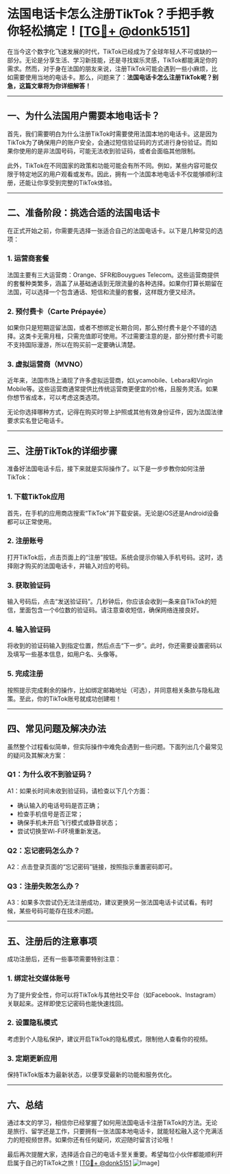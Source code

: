 # 法国电话卡怎么注册TikTok？手把手教你轻松搞定！[[TG💪+ @donk5151](https://t.me/s/donk5151)]

在当今这个数字化飞速发展的时代，TikTok已经成为了全球年轻人不可或缺的一部分。无论是分享生活、学习新技能，还是寻找娱乐灵感，TikTok都能满足你的需求。然而，对于身在法国的朋友来说，注册TikTok可能会遇到一些小麻烦，比如需要使用当地的电话卡。那么，问题来了：**法国电话卡怎么注册TikTok呢？别急，这篇文章将为你详细解答！**

---

## 一、为什么法国用户需要本地电话卡？

首先，我们需要明白为什么注册TikTok时需要使用法国本地的电话卡。这是因为TikTok为了确保用户的账户安全，会通过短信验证码的方式进行身份验证。而如果你使用的是非法国号码，可能无法收到验证码，或者会面临其他限制。

此外，TikTok在不同国家的政策和功能可能会有所不同。例如，某些内容可能仅限于特定地区的用户观看或发布。因此，拥有一个法国本地电话卡不仅能够顺利注册，还能让你享受到完整的TikTok体验。

---

## 二、准备阶段：挑选合适的法国电话卡

在正式开始之前，你需要先选择一张适合自己的法国电话卡。以下是几种常见的选项：

### 1. **运营商套餐**
法国主要有三大运营商：Orange、SFR和Bouygues Telecom。这些运营商提供的套餐种类繁多，涵盖了从基础通话到无限流量的各种选择。如果你打算长期留在法国，可以选择一个包含通话、短信和流量的套餐，这样既方便又经济。

### 2. **预付费卡（Carte Prépayée）**
如果你只是短期逗留法国，或者不想绑定长期合同，那么预付费卡是个不错的选择。这类卡无需月租，只需充值即可使用。不过需要注意的是，部分预付费卡可能不支持国际漫游，所以在购买前一定要确认清楚。

### 3. **虚拟运营商（MVNO）**
近年来，法国市场上涌现了许多虚拟运营商，如Lycamobile、Lebara和Virgin Mobile等。这些运营商通常提供比传统运营商更便宜的价格，且服务灵活。如果你想节省成本，可以考虑这类选项。

无论你选择哪种方式，记得在购买时带上护照或其他有效身份证件，因为法国法律要求实名登记电话卡。

---

## 三、注册TikTok的详细步骤

准备好法国电话卡后，接下来就是实际操作了。以下是一步步教你如何注册TikTok：

### 1. 下载TikTok应用
首先，在手机的应用商店搜索“TikTok”并下载安装。无论是iOS还是Android设备都可以正常使用。

### 2. 注册账号
打开TikTok后，点击页面上的“注册”按钮。系统会提示你输入手机号码。这时，选择刚才购买的法国电话卡，并输入对应的号码。

### 3. 获取验证码
输入号码后，点击“发送验证码”。几秒钟后，你应该会收到一条来自TikTok的短信，里面包含一个6位数的验证码。请注意查收短信，确保网络连接良好。

### 4. 输入验证码
将收到的验证码输入到指定位置，然后点击“下一步”。此时，你还需要设置密码以及填写一些基本信息，如用户名、头像等。

### 5. 完成注册
按照提示完成剩余的操作，比如绑定邮箱地址（可选），并同意相关条款与隐私政策。至此，你的TikTok账号就成功创建啦！

---

## 四、常见问题及解决办法

虽然整个过程看似简单，但实际操作中难免会遇到一些问题。下面列出几个最常见的疑问及其解决方案：

### Q1：为什么收不到验证码？
A1：如果长时间未收到验证码，请检查以下几个方面：
- 确认输入的电话号码是否正确；
- 检查手机信号是否正常；
- 确保手机未开启飞行模式或静音状态；
- 尝试切换至Wi-Fi环境重新发送。

### Q2：忘记密码怎么办？
A2：点击登录页面的“忘记密码”链接，按照指示重置密码即可。

### Q3：注册失败怎么办？
A3：如果多次尝试仍无法注册成功，建议更换另一张法国电话卡试试看。有时候，某些号码可能存在技术问题。

---

## 五、注册后的注意事项

成功注册后，还有一些事项需要特别注意：

### 1. 绑定社交媒体账号
为了提升安全性，你可以将TikTok与其他社交平台（如Facebook、Instagram）关联起来。这样即使忘记密码也能快速找回。

### 2. 设置隐私模式
考虑到个人隐私保护，建议开启TikTok的隐私模式，限制他人查看你的视频。

### 3. 定期更新应用
保持TikTok版本为最新状态，以便享受最新的功能和服务优化。

---

## 六、总结

通过本文的学习，相信你已经掌握了如何用法国电话卡注册TikTok的方法。无论是旅行、留学还是工作，只要拥有一张法国本地电话卡，就能轻松融入这个充满活力的短视频世界。如果你还有任何疑问，欢迎随时留言讨论哦！

最后再次提醒大家，选择适合自己的电话卡至关重要。希望每位小伙伴都能顺利开启属于自己的TikTok之旅！[[TG💪+ @donk5151](https://t.me/s/donk5151) ![Image](https://i.postimg.cc/rwNCRYN7/Snipaste-2025-04-30-17-27-05.png)]